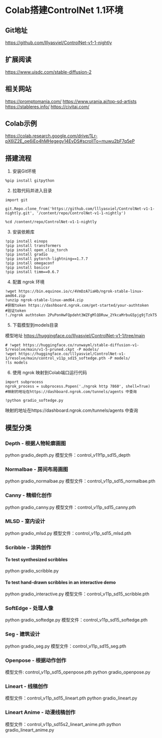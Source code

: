 # Colab搭建ControlNet 1.1环境
## Git地址
https://github.com/lllyasviel/ControlNet-v1-1-nightly
## 扩展阅读
https://www.uisdc.com/stable-diffusion-2
## 相关网站
https://promptomania.com/
https://www.urania.ai/top-sd-artists
https://stableres.info/
https://civitai.com/
## Colab示例
https://colab.research.google.com/drive/1Lr-pX6lZ2E_oe6iEo4hMHegegy14EvDS#scrollTo=muwu2bF7q5eP
## 搭建流程
1. 安装Git环境
```
%pip install gitpython
```
2. 拉取代码并进入目录
```
import git

git.Repo.clone_from('https://github.com/lllyasviel/ControlNet-v1-1-nightly.git', '/content/repo/ControlNet-v1-1-nightly')

%cd /content/repo/ControlNet-v1-1-nightly
```
3. 安装依赖库
```
!pip install einops
!pip install transformers
!pip install open_clip_torch
!pip install gradio
!pip install pytorch-lightning==1.7.7
!pip install omegaconf
!pip install basicsr
!pip install timm==0.6.7
```
4. 配置 ngrok 环境
```
!wget https://bin.equinox.io/c/4VmDzA7iaHb/ngrok-stable-linux-amd64.zip
!unzip ngrok-stable-linux-amd64.zip
#获取token https://dashboard.ngrok.com/get-started/your-authtoken
#验证token
!./ngrok authtoken 2PuPonHwFQpdeht3WZFgMlQDRuw_2YkcaMrbuG5pjg9jTzkT5
```
5. 下载模型到models目录

模型地址
https://huggingface.co/lllyasviel/ControlNet-v1-1/tree/main
```
# !wget https://huggingface.co/runwayml/stable-diffusion-v1-5/resolve/main/v1-5-pruned.ckpt -P models/
!wget https://huggingface.co/lllyasviel/ControlNet-v1-1/resolve/main/control_v11p_sd15_softedge.pth -P models/
!ls models
```
6. 使用 ngrok 映射到Colab端口运行代码
```
import subprocess
ngrok_process = subprocess.Popen('./ngrok http 7860', shell=True)  
#映射的地址在https://dashboard.ngrok.com/tunnels/agents 中查询

!python gradio_softedge.py
```
映射的地址在https://dashboard.ngrok.com/tunnels/agents 中查询
## 模型分类
### Depth - 根据人物轮廓画图
python gradio_depth.py
模型文件：control_v11f1p_sd15_depth
### Normalbae - 房间布局画图
python gradio_normalbae.py
模型文件：control_v11p_sd15_normalbae.pth
### Canny - 精细化创作
python gradio_canny.py
模型文件：control_v11p_sd15_canny.pth
### MLSD - 室内设计
python gradio_mlsd.py
模型文件：control_v11p_sd15_mlsd.pth
### Scribble - 涂鸦创作
#### To test synthesized scribbles
python gradio_scribble.py
#### To test hand-drawn scribbles in an interactive demo
python gradio_interactive.py
模型文件：control_v11p_sd15_scribble.pth
### SoftEdge - 处理人像
python gradio_softedge.py
模型文件：control_v11p_sd15_softedge.pth
### Seg - 建筑设计
python gradio_seg.py
模型文件：control_v11p_sd15_seg.pth
### Openpose - 根据动作创作
模型文件: control_v11p_sd15_openpose.pth
python gradio_openpose.py
### Lineart - 线稿创作
模型文件：control_v11p_sd15_lineart.pth
python gradio_lineart.py
### Lineart Anime - 动漫线稿创作
模型文件：control_v11p_sd15s2_lineart_anime.pth
python gradio_lineart_anime.py